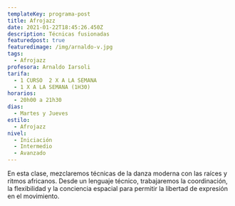 ```yaml
---
templateKey: programa-post
title: Afrojazz
date: 2021-01-22T18:45:26.450Z
description: Técnicas fusionadas
featuredpost: true
featuredimage: /img/arnaldo-v.jpg
tags:
  - Afrojazz
profesora: Arnaldo Iarsoli
tarifa:
  - 1 CURSO  2 X A LA SEMANA
  - 1 X A LA SEMANA (1H30)
horarios:
  - 20h00 a 21h30
dias:
  - Martes y Jueves
estilo:
  - Afrojazz
nivel:
  - Iniciación
  - Intermedio
  - Avanzado
---
```

<!--StartFragment-->

En esta clase, mezclaremos técnicas de la danza moderna con las raíces y ritmos africanos. Desde un lenguaje técnico, trabajaremos la coordinación, la flexibilidad y la conciencia espacial para permitir la libertad de expresión en el movimiento.

<!--EndFragment-->